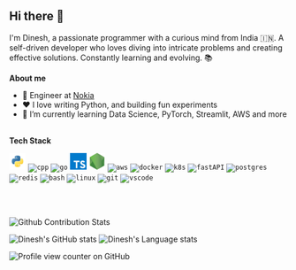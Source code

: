 ## Hi there 👋
I'm Dinesh, a passionate programmer with a curious mind from India 🇮🇳.
A self-driven developer who loves diving into intricate problems and creating effective solutions. Constantly learning and evolving. 📚

**About me**
- 💼 Engineer at [Nokia](http://nokia.com/)
- ❤️ I love writing Python, and building fun experiments
- 🌱 I’m currently learning Data Science, PyTorch, Streamlit, AWS and more

\
**Tech Stack**

<code><img height="30" alt="python" src="https://raw.githubusercontent.com/github/explore/80688e429a7d4ef2fca1e82350fe8e3517d3494d/topics/python/python.png"></code>
<code><img height="30" alt="cpp" src="https://cdn.jsdelivr.net/gh/devicons/devicon/icons/cplusplus/cplusplus-original.svg"></code>
<code><img height="30" alt="go" src="https://cdn.jsdelivr.net/gh/devicons/devicon/icons/go/go-original-wordmark.svg"></code>
<code><img height="30" alt="typescript" src="https://raw.githubusercontent.com/github/explore/80688e429a7d4ef2fca1e82350fe8e3517d3494d/topics/typescript/typescript.png"></code>
<code><img height="30" alt="nodejs" src="https://raw.githubusercontent.com/github/explore/80688e429a7d4ef2fca1e82350fe8e3517d3494d/topics/nodejs/nodejs.png"></code>
<code><img height="30" alt="aws" src="https://cdn.jsdelivr.net/gh/devicons/devicon/icons/amazonwebservices/amazonwebservices-original-wordmark.svg"></code>
<code><img height="30" alt="docker" src="https://cdn.jsdelivr.net/gh/devicons/devicon/icons/docker/docker-original.svg"></code>
<code><img height="30" alt="k8s" src="https://cdn.jsdelivr.net/gh/devicons/devicon/icons/kubernetes/kubernetes-original-wordmark.svg"></code>
<code><img height="30" alt="fastAPI" src="https://cdn.jsdelivr.net/gh/devicons/devicon/icons/fastapi/fastapi-original.svg"></code>
<code><img height="30" alt="postgres" src="https://cdn.jsdelivr.net/gh/devicons/devicon/icons/postgresql/postgresql-original-wordmark.svg"></code>
<code><img height="30" alt="redis" src="https://cdn.jsdelivr.net/gh/devicons/devicon/icons/redis/redis-original-wordmark.svg"></code>
<code><img height="30" alt="bash" src="https://cdn.jsdelivr.net/gh/devicons/devicon/icons/bash/bash-original.svg"></code>
<code><img height="30" alt="linux" src="https://cdn.jsdelivr.net/gh/devicons/devicon/icons/linux/linux-original.svg"></code>
<code><img height="30" alt="git" src="https://cdn.jsdelivr.net/gh/devicons/devicon/icons/git/git-original.svg"></code>
<code><img height="30" alt="vscode" src="https://cdn.jsdelivr.net/gh/devicons/devicon/icons/vscode/vscode-original.svg"></code>

<br><br>
<p style="display: flex; justify-contect: space-between;">
<img alt="Github Contribution Stats" src="https://github-contribution-stats.vercel.app/api/?username=DineshReddyK"/> 
<!--
  <img style="border-radius: 5px; margin: 0 0 5px 35px;" alt="GIF" width="320px" height="240px" src="https://miro.medium.com/max/875/1*Urc28sbnORGOW5oyohQ06g.gif" />
-->

![Dinesh's GitHub stats](https://github-readme-stats.vercel.app/api?username=dineshreddyk&show_icons=true&theme=transparent&include_all_commits=true&hide_border=true) ![Dinesh's Language stats](https://github-readme-stats.vercel.app/api/top-langs/?username=DineshReddyK&show_icons=true&theme=transparent&hide_border=true) 
</p>

![Profile view counter on GitHub](https://komarev.com/ghpvc/?username=dineshreddyk)


